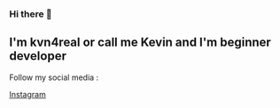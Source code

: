 ### Hi there 👋

## I'm kvn4real or call me Kevin and I'm beginner developer

Follow my social media : 

[Instagram](https://www.instagram.com/kvn.4x/)
